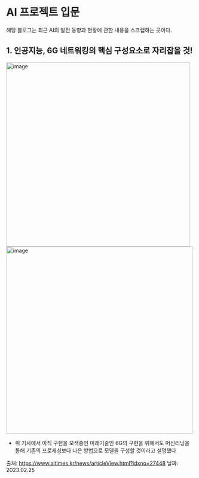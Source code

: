 # AI 프로젝트 입문 

해당 블로그는 최근 AI의 발전 동향과 현황에 관한 내용을 스크랩하는 곳이다.

## 1. 인공지능, 6G 네트워킹의 핵심 구성요소로 자리잡을 것!

<img width="492" alt="image" src="https://user-images.githubusercontent.com/61617997/222877266-53b8fc54-dfea-4511-af90-7a33842592a1.png">

<img width="500" alt="image" src="https://user-images.githubusercontent.com/61617997/222877277-28d7f895-60fe-4de3-b203-3733d153924e.png">

- 위 기사에서 아직 구현을 모색중인 미래기술인 6G의 구현을 위해서도 머신러닝을 통해 기존의 프로세싱보다 나은 방법으로 모델을 구성할 것이라고 설명했다

출처: https://www.aitimes.kr/news/articleView.html?idxno=27448
날짜: 2023.02.25
